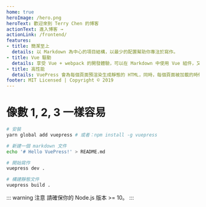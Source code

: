 ```yaml
---
home: true
heroImage: /hero.png
heroText: 歡迎來到 Terry Chen 的博客
actionText: 進入博客 →
actionLink: /frontend/
features:
- title: 簡潔至上
  details: 以 Markdown 為中心的項目結構，以最少的配置幫助你專注於寫作。
- title: Vue 驅動
  details: 享受 Vue + webpack 的開發體驗，可以在 Markdown 中使用 Vue 組件，又可以使用 Vue 來開發自定義主題。
- title: 高性能
  details: VuePress 會為每個頁面預渲染生成靜態的 HTML，同時，每個頁面被加載的時候，將作為 SPA 運行。
footer: MIT Licensed | Copyright © 2019
---
```


# 像數 1, 2, 3 一樣容易

``` bash
# 安裝
yarn global add vuepress # 或者：npm install -g vuepress

# 新建一個 markdown 文件
echo '# Hello VuePress!' > README.md

# 開始寫作
vuepress dev .

# 構建靜態文件
vuepress build .
```

::: warning 注意
請確保你的 Node.js 版本 >= 10。
:::
